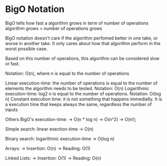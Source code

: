 # BigO Notation 

BigO tells how fast a algorithm grows in term of number of operations
algorithm grows = number of operations grows

BigO notation doesn't care if the algorithm perfomed better in one take, or worse in another take.
It only cares about how that algorithm perform in the worst possible case.

Based on this number of operations, this algorithm can be considered slow or fast.

Notation: O(n), where n is equal to the number of operations

Linear execution-time: the number of operations is equal to the number of elements the algorithm needs to be tested. Notation: O(n)
Logarithmic execution-time: log2 n is equal to the number of operations. Notation: O(log n)
Constant execution time:  it is not something that happens immediatly. It is a execution time that keeps always the same, regardless the number of inputs

Others BigO's execution-time:
-> O(n * log n)
-> O(n^2)
-> O(n!);

Simple search: linear exection-time -> O(n)


Binary search: logarithmic execution-time -> O(log n)

Arrays:
    -> Insertion: O(n)
    -> Reading: O(1)

Linked Lists:
    -> Insertion: O(1)
    -> Reading: O(n)
